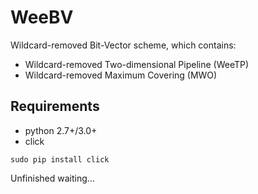 # WeeBV
Wildcard-removed Bit-Vector scheme, which contains:
- Wildcard-removed Two-dimensional Pipeline (WeeTP)
- Wildcard-removed Maximum Covering (MWO)

## Requirements
- python 2.7+/3.0+
- click
```
sudo pip install click
```
Unfinished waiting...
